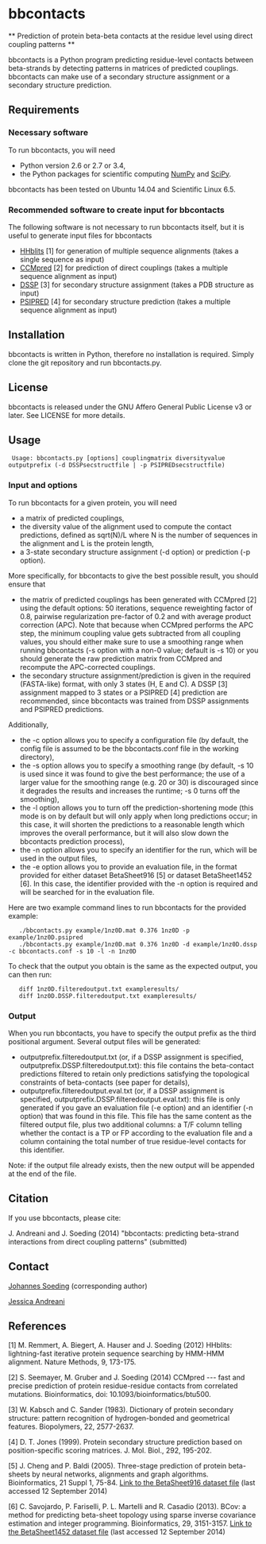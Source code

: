 # bbcontacts
** Prediction of protein beta-beta contacts at the residue level using direct coupling patterns **

bbcontacts is a Python program predicting residue-level contacts between beta-strands by detecting patterns in matrices of predicted couplings.
bbcontacts can make use of a secondary structure assignment or a secondary structure prediction.


## Requirements

### Necessary software

To run bbcontacts, you will need

   * Python version 2.6 or 2.7 or 3.4,
   * the Python packages for scientific computing [NumPy](http://www.numpy.org/) and [SciPy](http://www.scipy.org/scipylib/index.html).

bbcontacts has been tested on Ubuntu 14.04 and Scientific Linux 6.5.

### Recommended software to create input for bbcontacts

The following software is not necessary to run bbcontacts itself, but it is useful to generate input files for bbcontacts

   * [HHblits](http://toolkit.genzentrum.lmu.de/hhblits/) [1] for generation of multiple sequence alignments (takes a single sequence as input)
   * [CCMpred](https://bitbucket.org/soedinglab/ccmpred/) [2] for prediction of direct couplings (takes a multiple sequence alignment as input)
   * [DSSP](http://swift.cmbi.ru.nl/gv/dssp/) [3] for secondary structure assignment (takes a PDB structure as input)
   * [PSIPRED](http://bioinf.cs.ucl.ac.uk/psipred/) [4] for secondary structure prediction (takes a multiple sequence alignment as input)


## Installation
bbcontacts is written in Python, therefore no installation is required. Simply clone the git repository and run bbcontacts.py.


## License
bbcontacts is released under the GNU Affero General Public License v3 or later. See LICENSE for more details.


## Usage

     Usage: bbcontacts.py [options] couplingmatrix diversityvalue outputprefix (-d DSSPsecstructfile | -p PSIPREDsecstructfile)

### Input and options

To run bbcontacts for a given protein, you will need

   * a matrix of predicted couplings,
   * the diversity value of the alignment used to compute the contact predictions, defined as sqrt(N)/L where N is the number of sequences in the alignment and L is the protein length,
   * a 3-state secondary structure assignment (-d option) or prediction (-p option).

More specifically, for bbcontacts to give the best possible result, you should ensure that

   * the matrix of predicted couplings has been generated with CCMpred [2] using the default options: 50 iterations, sequence reweighting factor of 0.8, pairwise regularization pre-factor of 0.2 and with average product correction (APC). Note that because when CCMpred performs the APC step, the minimum coupling value gets subtracted from all coupling values, you should either make sure to use a smoothing range when running bbcontacts (-s option with a non-0 value; default is -s 10) or you should generate the raw prediction matrix from CCMpred and recompute the APC-corrected couplings.
   * the secondary structure assignment/prediction is given in the required (FASTA-like) format, with only 3 states (H, E and C). A DSSP [3] assignment mapped to 3 states or a PSIPRED [4] prediction are recommended, since bbcontacts was trained from DSSP assignments and PSIPRED predictions.

Additionally, 

   * the -c option allows you to specify a configuration file (by default, the config file is assumed to be the bbcontacts.conf file in the working directory),
   * the -s option allows you to specify a smoothing range (by default, -s 10 is used since it was found to give the best performance; the use of a larger value for the smoothing range (e.g. 20 or 30) is discouraged since it degrades the results and increases the runtime; -s 0 turns off the smoothing),
   * the -l option allows you to turn off the prediction-shortening mode (this mode is on by default but will only apply when long predictions occur; in this case, it will shorten the predictions to a reasonable length which improves the overall performance, but it will also slow down the bbcontacts prediction process),
   * the -n option allows you to specify an identifier for the run, which will be used in the output files,
   * the -e option allows you to provide an evaluation file, in the format provided for either dataset BetaSheet916 [5] or dataset BetaSheet1452 [6]. In this case, the identifier provided with the -n option is required and will be searched for in the evaluation file.

Here are two example command lines to run bbcontacts for the provided example:
       
       ./bbcontacts.py example/1nz0D.mat 0.376 1nz0D -p example/1nz0D.psipred
       ./bbcontacts.py example/1nz0D.mat 0.376 1nz0D -d example/1nz0D.dssp -c bbcontacts.conf -s 10 -l -n 1nz0D

To check that the output you obtain is the same as the expected output, you can then run:

       diff 1nz0D.filteredoutput.txt exampleresults/
       diff 1nz0D.DSSP.filteredoutput.txt exampleresults/


### Output

When you run bbcontacts, you have to specify the output prefix as the third positional argument. Several output files will be generated:

   * outputprefix.filteredoutput.txt (or, if a DSSP assignment is specified, outputprefix.DSSP.filteredoutput.txt): this file contains the beta-contact predictions filtered to retain only predictions satisfying the topological constraints of beta-contacts (see paper for details),
   * outputprefix.filteredoutput.eval.txt (or, if a DSSP assignment is specified, outputprefix.DSSP.filteredoutput.eval.txt): this file is only generated if you gave an evaluation file (-e option) and an identifier (-n option) that was found in this file. This file has the same content as the filtered output file, plus two additional columns: a T/F column telling whether the contact is a TP or FP according to the evaluation file and a column containing the total number of true residue-level contacts for this identifier.

Note: if the output file already exists, then the new output will be appended at the end of the file.


## Citation
If you use bbcontacts, please cite:

J. Andreani and J. Soeding (2014) "bbcontacts: predicting beta-strand interactions from direct coupling patterns" (submitted)


## Contact

[Johannes Soeding](mailto:johannes.soeding@mpibpc.mpg.de) (corresponding author)

[Jessica Andreani](mailto:jessica.andreani@mpibpc.mpg.de)


## References

   [1] M. Remmert, A. Biegert, A. Hauser and J. Soeding (2012) HHblits: lightning-fast iterative protein sequence searching by HMM-HMM alignment. Nature Methods, 9, 173-175.

   [2] S. Seemayer, M. Gruber and J. Soeding (2014) CCMpred --- fast and precise prediction of protein residue-residue contacts from correlated mutations. Bioinformatics, doi: 10.1093/bioinformatics/btu500.

   [3] W. Kabsch and C. Sander (1983). Dictionary of protein secondary structure: pattern recognition of hydrogen-bonded and geometrical features. Biopolymers, 22, 2577-2637.

   [4] D. T. Jones (1999). Protein secondary structure prediction based on position-specific scoring matrices. J. Mol. Biol., 292, 195-202.

   [5] J. Cheng and P. Baldi (2005). Three-stage prediction of protein beta-sheets by neural networks, alignments and graph algorithms. Bioinformatics, 21 Suppl 1, 75-84. [Link to the BetaSheet916 dataset file](http://contact.ics.uci.edu/betadata/betasheet.dat) (last accessed 12 September 2014)

   [6] C. Savojardo, P. Fariselli, P. L. Martelli and R. Casadio (2013). BCov: a method for predicting beta-sheet topology using sparse inverse covariance estimation and integer programming. Bioinformatics, 29, 3151-3157. [Link to the BetaSheet1452 dataset file](http://biocomp.unibo.it/savojard/bcov/BetaSheet1452.dat) (last accessed 12 September 2014)

